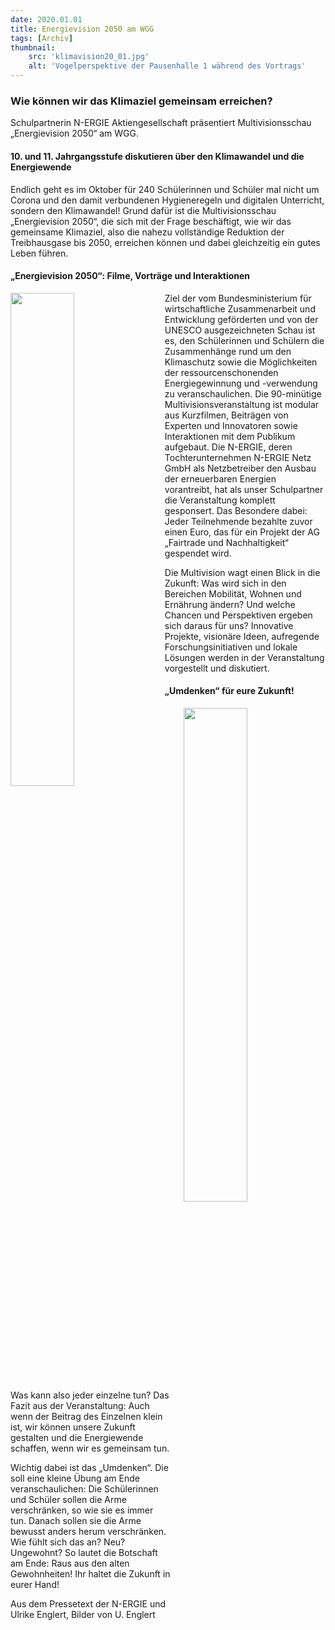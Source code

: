 ```yaml
---
date: 2020.01.01
title: Energievision 2050 am WGG
tags: [Archiv]
thumbnail: 
    src: 'klimavision20_01.jpg'
    alt: 'Vogelperspektive der Pausenhalle 1 während des Vortrags' 
---
```




### Wie können wir das Klimaziel gemeinsam erreichen?

Schulpartnerin N-ERGIE Aktiengesellschaft präsentiert Multivisionsschau „Energievision 2050“ am WGG.

#### 10. und 11. Jahrgangsstufe diskutieren über den Klimawandel und die Energiewende

Endlich geht es im Oktober für 240 Schülerinnen und Schüler mal nicht um Corona und den damit verbundenen Hygieneregeln und digitalen Unterricht, sondern den Klimawandel! Grund dafür ist die Multivisionsschau „Energievision 2050“, die sich mit der Frage beschäftigt, wie wir das gemeinsame Klimaziel, also die nahezu vollständige Reduktion der Treibhausgase bis 2050, erreichen können und dabei gleichzeitig ein gutes Leben führen.



#### „Energievision 2050“: Filme, Vorträge und Interaktionen

<img src = "/images/klimavision20_02.jpg" style ="float:left;width: 45%; margin-right:20px">

Ziel der vom Bundesministerium für wirtschaftliche Zusammenarbeit und Entwicklung geförderten und von der UNESCO ausgezeichneten Schau ist es, den Schülerinnen und Schülern die Zusammenhänge rund um den Klimaschutz sowie die Möglichkeiten der ressourcenschonenden Energiegewinnung und -verwendung zu veranschaulichen. Die 90-minütige Multivisionsveranstaltung ist modular aus Kurzfilmen, Beiträgen von Experten und Innovatoren sowie Interaktionen mit dem Publikum aufgebaut. Die N-ERGIE, deren Tochterunternehmen N-ERGIE Netz GmbH als Netzbetreiber den Ausbau der erneuerbaren Energien vorantreibt, hat als unser Schulpartner die Veranstaltung komplett gesponsert. Das Besondere dabei: Jeder Teilnehmende bezahlte zuvor einen Euro, das für ein Projekt der AG „Fairtrade und Nachhaltigkeit“ gespendet wird.

Die Multivision wagt einen Blick in die Zukunft: Was wird sich in den Bereichen Mobilität, Wohnen und Ernährung ändern? Und welche Chancen und Perspektiven ergeben sich daraus für uns? Innovative Projekte, visionäre Ideen, aufregende Forschungsinitiativen und lokale Lösungen werden in der Veranstaltung vorgestellt und diskutiert.



#### „Umdenken“ für eure Zukunft!

<img src = "/images/klimavision20_03.jpg" style ="float:right;width: 45%; margin-left:20px">

Was kann also jeder einzelne tun? Das Fazit aus der Veranstaltung: Auch wenn der Beitrag des Einzelnen klein ist, wir können unsere Zukunft gestalten und die Energiewende schaffen, wenn wir es gemeinsam tun.

Wichtig dabei ist das „Umdenken“. Die soll eine kleine Übung am Ende veranschaulichen: Die Schülerinnen und Schüler sollen die Arme verschränken, so wie sie es immer tun. Danach sollen sie die Arme bewusst anders herum verschränken. Wie fühlt sich das an? Neu? Ungewohnt? So lautet die Botschaft am Ende: Raus aus den alten Gewohnheiten! Ihr haltet die Zukunft in eurer Hand!

Aus dem Pressetext der N-ERGIE und Ulrike Englert, Bilder von U. Englert